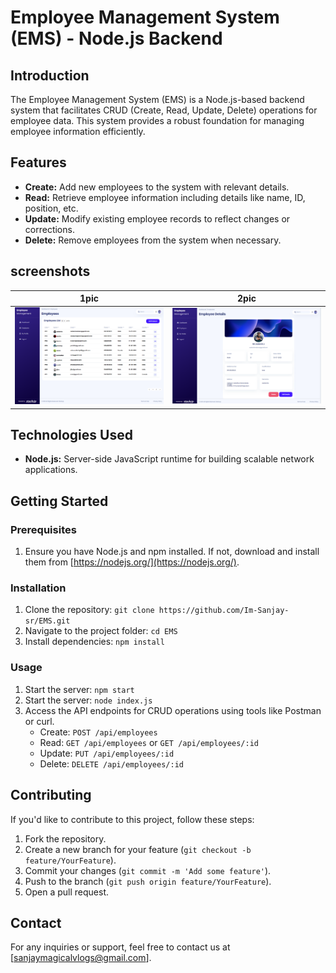 # Employee Management System (EMS) - Node.js Backend

## Introduction
The Employee Management System (EMS) is a Node.js-based backend system that facilitates CRUD (Create, Read, Update, Delete) operations for employee data. This system provides a robust foundation for managing employee information efficiently.

## Features
- **Create:** Add new employees to the system with relevant details.
- **Read:** Retrieve employee information including details like name, ID, position, etc.
- **Update:** Modify existing employee records to reflect changes or corrections.
- **Delete:** Remove employees from the system when necessary.

## screenshots

| 1pic | 2pic | 
|------|------|
| <img src="https://github.com/Im-Sanjay-sr/EMS/blob/main/screenshots/Screenshot%202024-01-19%20203045.png">|<img src="https://github.com/Im-Sanjay-sr/EMS/blob/main/screenshots/Screenshot%202024-01-19%20202955.png">|


## Technologies Used
- **Node.js:** Server-side JavaScript runtime for building scalable network applications.

## Getting Started
### Prerequisites
1. Ensure you have Node.js and npm installed. If not, download and install them from [https://nodejs.org/](https://nodejs.org/).


### Installation
1. Clone the repository: `git clone https://github.com/Im-Sanjay-sr/EMS.git`
2. Navigate to the project folder: `cd EMS`
3. Install dependencies: `npm install`


### Usage
1. Start the server: `npm start`
2. Start the server: `node index.js`
3. Access the API endpoints for CRUD operations using tools like Postman or curl.
   - Create: `POST /api/employees`
   - Read: `GET /api/employees` or `GET /api/employees/:id`
   - Update: `PUT /api/employees/:id`
   - Delete: `DELETE /api/employees/:id`

## Contributing
If you'd like to contribute to this project, follow these steps:
1. Fork the repository.
2. Create a new branch for your feature (`git checkout -b feature/YourFeature`).
3. Commit your changes (`git commit -m 'Add some feature'`).
4. Push to the branch (`git push origin feature/YourFeature`).
5. Open a pull request.


## Contact
For any inquiries or support, feel free to contact us at [sanjaymagicalvlogs@gmail.com].

